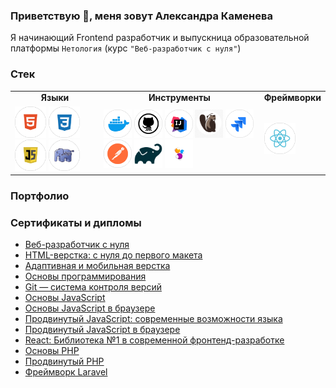 ### Приветствую 👋, меня зовут Александра Каменева

Я начинающий Frontend разработчик и выпускница образовательной платформы `Нетология` (курс `"Веб-разработчик с нуля"`)

### Стек

<table >
 <tr> <td > <div align="center"><b>Языки</b></div> </td> <td> <div align="center"><b>Инструменты<b/></div> </td> <td> <div align="center"><b>Фреймворки<b/></div> </td> </tr>
 <tr> <td> <div>   <img src="https://github.com/AlexandraKam/AlexandraKam/blob/main/icons/tools_HTML5_color.png" title="HTML5" alt="HTML5" width="50" height="50"/> 
<img src="https://github.com/AlexandraKam/AlexandraKam/blob/main/icons/tools_CSS3_color.png" title="CSS3" alt="CSS3" width="50" height="50"/> <img src="https://github.com/AlexandraKam/AlexandraKam/blob/main/icons/tools_JavaScript_color.png" title="JavaScript" alt="JavaScript" width="50" height="50"/> <img src="https://github.com/AlexandraKam/AlexandraKam/blob/main/icons/tools_PHP_color.png" title="PHP" alt="PHP" width="50" height="50"/>
</div>  </td>  <td> <div> <img src="https://github.com/ElviraAnisenko/ElviraAnisenko/blob/main/icons/tools_Docker_color.png" title="Docker" alt="Docker" width="45" height="45"/> 
<img src="https://github.com/ElviraAnisenko/ElviraAnisenko/blob/main/icons/tools_GitHub_color.png" title="GitHub" alt="GitHub" width="45" height="45"/> 
<img src="https://github.com/ElviraAnisenko/ElviraAnisenko/blob/main/icons/tools_IntelliJ_IDEA_color.png" title="IDEA" alt="IDEA" width="45" height="45"/> 
<img src="https://github.com/ElviraAnisenko/ElviraAnisenko/blob/main/icons/1830380-middle.png" title="DBeaver" alt="DBeaver" width="45" height="45"/> 
<img src="https://github.com/ElviraAnisenko/ElviraAnisenko/blob/main/icons/tools_JIRA_color.png" title="JIRA" alt="JIRA" width="45" height="45"/> 
<img src="https://github.com/ElviraAnisenko/ElviraAnisenko/blob/main/icons/tools_Postman_color.png" title="Postman" alt="Postman" width="45" height="45"/> 
<img src="https://github.com/ElviraAnisenko/ElviraAnisenko/blob/main/icons/gradle-knowledge-graph-logo.png" title="qradle" alt="qradle" width="45" height="45"/> <img src="https://github.com/ElviraAnisenko/ElviraAnisenko/blob/main/icons/selenide%20(2).png" title="selenide" alt="selenide" width="45" height="45"/></div>  </td> 
 <td> <div> <img src="https://github.com/AlexandraKam/AlexandraKam/blob/main/icons/tools_React_color.png" title="React" alt="React" width="50" height="50"/>
</div>  </td> 
</tr>
</table>

### Портфолио


### Сертификаты и дипломы

* [Веб-разработчик с нуля](https://github.com/AlexandraKam/AlexandraKam/blob/main/certificates/certificate.pdf)
* [HTML-верстка: с нуля до первого макета](https://github.com/AlexandraKam/AlexandraKam/blob/main/certificates/certificate%20(1).pdf)
* [Адаптивная и мобильная верстка](https://github.com/AlexandraKam/AlexandraKam/blob/main/certificates/certificate%20(2).pdf)
* [Основы программирования](https://github.com/AlexandraKam/AlexandraKam/blob/main/certificates/certificate%20(3).pdf)
* [Git — система контроля версий](https://github.com/AlexandraKam/AlexandraKam/blob/main/certificates/certificate%20(4).pdf)
* [Основы JavaScript](https://github.com/AlexandraKam/AlexandraKam/blob/main/certificates/certificate%20(5).pdf)
* [Основы JavaScript в браузере](https://github.com/AlexandraKam/AlexandraKam/blob/main/certificates/certificate%20(6).pdf)
* [Продвинутый JavaScript: современные возможности языка](https://github.com/AlexandraKam/AlexandraKam/blob/main/certificates/certificate%20(7).pdf)
* [Продвинутый JavaScript в браузере](https://github.com/AlexandraKam/AlexandraKam/blob/main/certificates/certificate%20(8).pdf)
* [React: Библиотека №1 в современной фронтенд-разработке](https://github.com/AlexandraKam/AlexandraKam/blob/main/certificates/certificate%20(9).pdf)
* [Основы PHP](https://github.com/AlexandraKam/AlexandraKam/blob/main/certificates/certificate%20(10).pdf)
* [Продвинутый PHP](https://github.com/AlexandraKam/AlexandraKam/blob/main/certificates/certificate%20(11).pdf)
* [Фреймворк Laravel](https://github.com/AlexandraKam/AlexandraKam/blob/main/certificates/certificate%20(12).pdf)

<!--
**AlexandraKam/AlexandraKam** is a ✨ _special_ ✨ repository because its `README.md` (this file) appears on your GitHub profile.

Here are some ideas to get you started:

- 🔭 I’m currently working on ...
- 🌱 I’m currently learning ...
- 👯 I’m looking to collaborate on ...
- 🤔 I’m looking for help with ...
- 💬 Ask me about ...
- 📫 How to reach me: ...
- 😄 Pronouns: ...
- ⚡ Fun fact: ...
-->
